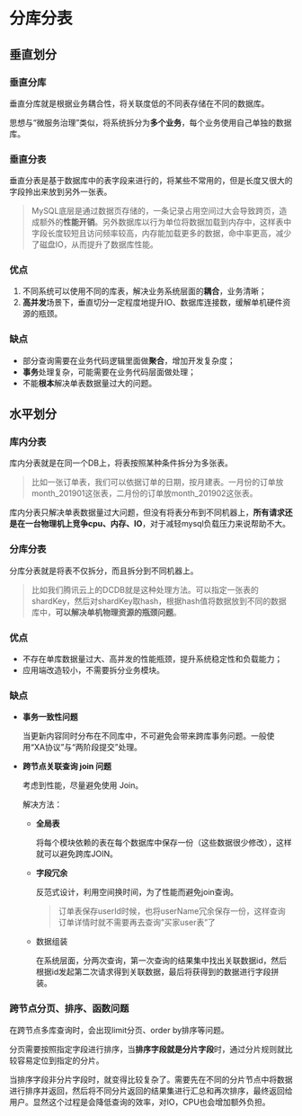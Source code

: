 # 分库分表

## 垂直划分

### 垂直分库

垂直分库就是根据业务耦合性，将关联度低的不同表存储在不同的数据库。

思想与“微服务治理”类似，将系统拆分为**多个业务**，每个业务使用自己单独的数据库。

### 垂直分表

垂直分表是基于数据库中的表字段来进行的，将某些不常用的，但是长度又很大的字段拎出来放到另外一张表。

> MySQL底层是通过数据页存储的，一条记录占用空间过大会导致跨页，造成额外的**性能开销**。另外数据库以行为单位将数据加载到内存中，这样表中字段长度较短且访问频率较高，内存能加载更多的数据，命中率更高，减少了磁盘IO，从而提升了数据库性能。

### 优点

1. 不同系统可以使用不同的库表，解决业务系统层面的**耦合**，业务清晰；
2. **高并发**场景下，垂直切分一定程度地提升IO、数据库连接数，缓解单机硬件资源的瓶颈。

### 缺点

- 部分查询需要在业务代码逻辑里面做**聚合**，增加开发复杂度；
- **事务**处理复杂，可能需要在业务代码层面做处理；
- 不能**根本**解决单表数据量过大的问题。

## 水平划分

### 库内分表

库内分表就是在同一个DB上，将表按照某种条件拆分为多张表。

> 比如一张订单表，我们可以依据订单的日期，按月建表。一月份的订单放month_201901这张表，二月份的订单放month_201902这张表。

库内分表只解决单表数据量过大问题，但没有将表分布到不同机器上，**所有请求还是在一台物理机上竞争cpu、内存、IO**，对于减轻mysql负载压力来说帮助不大。

### 分库分表

分库分表就是将表不仅拆分，而且拆分到不同机器上。

> 比如我们腾讯云上的DCDB就是这种处理方法。可以指定一张表的shardKey，然后对shardKey取hash，根据hash值将数据放到不同的数据库中，**可以解决单机物理资源的瓶颈问题**。	

### 优点

- 不存在单库数据量过大、高并发的性能瓶颈，提升系统稳定性和负载能力；
- 应用端改造较小，不需要拆分业务模块。

### 缺点

- **事务一致性问题**

  当更新内容同时分布在不同库中，不可避免会带来跨库事务问题。一般使用“XA协议”与“两阶段提交”处理。

- **跨节点关联查询 join 问题**

  考虑到性能，尽量避免使用 Join。

  解决方法：

  - **全局表**

    将每个模块依赖的表在每个数据库中保存一份（这些数据很少修改），这样就可以避免跨库JOIN。

  - **字段冗余**

    反范式设计，利用空间换时间，为了性能而避免join查询。

    > 订单表保存userId时候，也将userName冗余保存一份，这样查询订单详情时就不需要再去查询”买家user表”了

  - 数据组装

    在系统层面，分两次查询，第一次查询的结果集中找出关联数据id，然后根据id发起第二次请求得到关联数据，最后将获得到的数据进行字段拼装。

### 跨节点分页、排序、函数问题

在跨节点多库查询时，会出现limit分页、order by排序等问题。

分页需要按照指定字段进行排序，当**排序字段就是分片字段**时，通过分片规则就比较容易定位到指定的分片。

当排序字段非分片字段时，就变得比较复杂了。需要先在不同的分片节点中将数据进行排序并返回，然后将不同分片返回的结果集进行汇总和再次排序，最终返回给用户。显然这个过程是会降低查询的效率，对IO，CPU也会增加额外负担。
